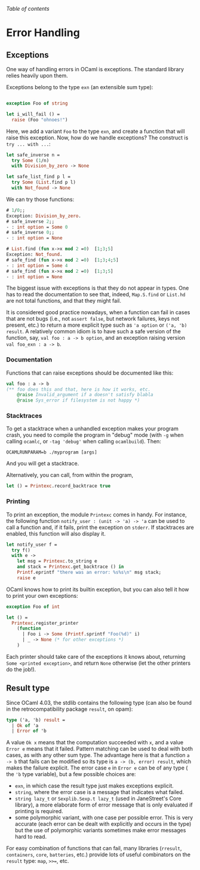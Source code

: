 <!-- ((! set title Error Handling!)) ((! set learn !)) -->

*Table of contents*

# Error Handling

## Exceptions

One way of handling errors in OCaml is exceptions. The
standard library relies heavily upon them.

Exceptions belong to the type `exn` (an extensible sum type):

```ocaml

exception Foo of string

let i_will_fail () =
  raise (Foo "ohnoes!")

```

Here, we add a variant `Foo` to the type `exn`, and create a function
that will raise this exception. Now, how do we handle exceptions?
The construct is `try ... with ...`:

```ocaml
let safe_inverse n =
  try Some (1/n)
  with Division_by_zero -> None

let safe_list_find p l =
  try Some (List.find p l)
  with Not_found -> None
```

We can try those functions:

```ocaml
# 1/0;;
Exception: Division_by_zero.
# safe_inverse 2;;
- : int option = Some 0
# safe_inverse 0;;
- : int option = None

# List.find (fun x->x mod 2 =0)  [1;3;5]
Exception: Not_found.
# safe_find (fun x->x mod 2 =0)  [1;3;4;5]
- : int option = Some 4
# safe_find (fun x->x mod 2 =0)  [1;3;5]
- : int option = None
```

The biggest issue with exceptions is that they do not appear in types.
One has to read the documentation to see that, indeed, `Map.S.find`
or `List.hd` are not total functions, and that they might fail.

It is considered good practice nowadays, when a function can fail in
cases that are not bugs (i.e., not `assert false`, but network failures,
keys not present, etc.)
to return a more explicit type such as `'a option` or `('a, 'b) result`.
A relatively common idiom is to have such a safe version of the function,
say, `val foo : a -> b option`, and an exception raising
version `val foo_exn : a -> b`.

### Documentation

Functions that can raise exceptions should be documented like this:

```ocaml
val foo : a -> b
(** foo does this and that, here is how it works, etc.
    @raise Invalid_argument if a doesn't satisfy blabla
    @raise Sys_error if filesystem is not happy *)
```

### Stacktraces

To get a stacktrace when a unhandled exception makes your program crash, you
need to compile the program in "debug" mode (with `-g` when calling
`ocamlc`, or `-tag 'debug'` when calling `ocamlbuild`).
Then:

    OCAMLRUNPARAM=b ./myprogram [args]

And you will get a stacktrace.

Alternatively, you can call, from within the program,

```ocaml
let () = Printexc.record_backtrace true
```

### Printing

To print an exception, the module `Printexc` comes in handy. For instance,
the following function `notify_user : (unit -> 'a) -> 'a` can be used
to call a function and, if it fails, print the exception on `stderr`.
If stacktraces are enabled, this function will also display it.

```ocaml
let notify_user f =
  try f()
  with e ->
    let msg = Printexc.to_string e
    and stack = Printexc.get_backtrace () in
    Printf.eprintf "there was an error: %s%s\n" msg stack;
    raise e
```

OCaml knows how to print its builtin exception, but you can also tell it
how to print your own exceptions:

```ocaml
exception Foo of int

let () =
  Printexc.register_printer
    (function
      | Foo i -> Some (Printf.sprintf "Foo(%d)" i)
      | _ -> None (* for other exceptions *)
    )
```

Each printer should take care of the exceptions it knows about, returning
`Some <printed exception>`, and return `None` otherwise (let the other printers
do the job!).

## Result type

Since OCaml 4.03, the stdlib contains the following type
(can also be found in the retrocompatibility package `result`, on
opam):

```ocaml
type ('a, 'b) result =
  | Ok of 'a
  | Error of 'b
```

A value `Ok x` means that the computation succeeded with `x`, and
a value `Error e` means that it failed.
Pattern matching can be used to deal with both cases, as with any
other sum type. The advantage here is that a function `a -> b` that
fails can be modified so its type is `a -> (b, error) result`,
which makes the failure explicit.
The error case `e` in `Error e` can be of any type
( the `'b` type variable), but a few possible choices
are:

- `exn`, in which case the result type just makes exceptions explicit.
- `string`, where the error case is a message that indicates what failed.
- `string lazy_t` or `Sexplib.Sexp.t lazy_t` (used in JaneStreet's Core
  library), a more elaborate form of error message that is only evaluated
  if printing is required.
- some polymorphic variant, with one case per
  possible error. This is very accurate (each error can be dealt with
  explicitly and occurs in the type) but the use of polymorphic variants
  sometimes make error messages hard to read.


For easy combination of functions that can fail, many libraries
(`rresult`, `containers`, `core`, `batteries`, etc.) provide lots of
useful combinators on the `result` type: `map`, `>>=`, etc.

